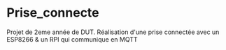 # Prise_connecte
Projet de 2eme année de DUT. Réalisation d'une prise connectée avec un ESP8266 &amp; un RPI qui communique en MQTT

